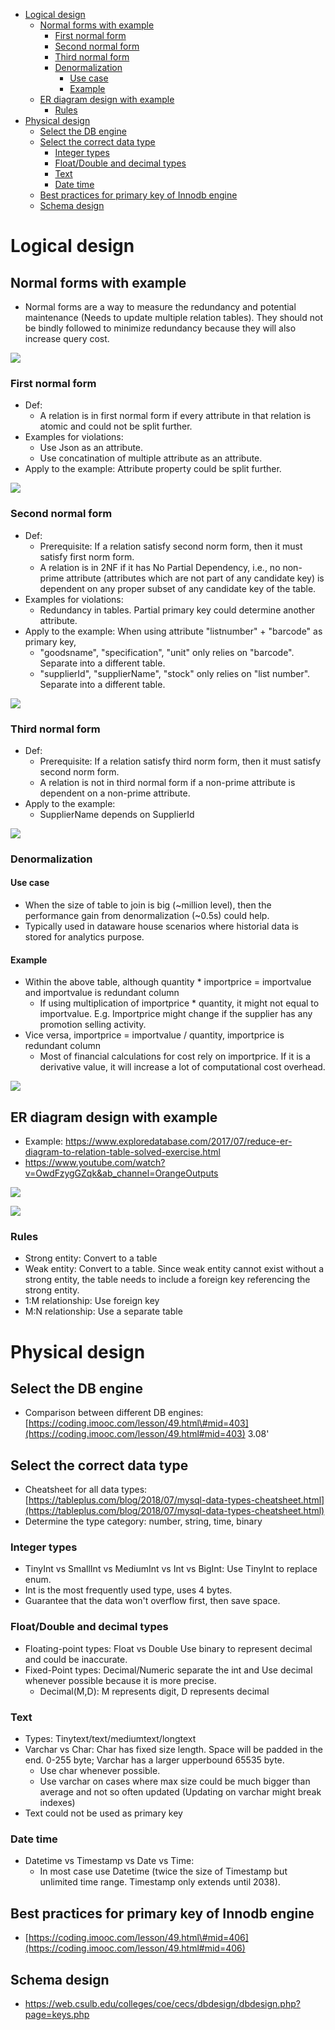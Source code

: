 - [Logical design](#logical-design)
  - [Normal forms with example](#normal-forms-with-example)
    - [First normal form](#first-normal-form)
    - [Second normal form](#second-normal-form)
    - [Third normal form](#third-normal-form)
    - [Denormalization](#denormalization)
      - [Use case](#use-case)
      - [Example](#example)
  - [ER diagram design with example](#er-diagram-design-with-example)
    - [Rules](#rules)
- [Physical design](#physical-design)
  - [Select the DB engine](#select-the-db-engine)
  - [Select the correct data type](#select-the-correct-data-type)
    - [Integer types](#integer-types)
    - [Float/Double and decimal types](#floatdouble-and-decimal-types)
    - [Text](#text)
    - [Date time](#date-time)
  - [Best practices for primary key of Innodb engine](#best-practices-for-primary-key-of-innodb-engine)
  - [Schema design](#schema-design)

# Logical design
## Normal forms with example

* Normal forms are a way to measure the redundancy and potential maintenance \(Needs to update multiple relation tables\). They should not be bindly followed to minimize redundancy because they will also increase query cost. 

![](../.gitbook/assets/mysql_schemadesign_norms_original@2x.png)

### First normal form
* Def: 
  * A relation is in first normal form if every attribute in that relation is atomic and could not be split further.
* Examples for violations:
  * Use Json as an attribute.
  * Use concatination of multiple attribute as an attribute. 
* Apply to the example: Attribute property could be split further. 

![](../.gitbook/assets/mysql_schemadesign_firstnorms@2x.png)

### Second normal form
* Def: 
  * Prerequisite: If a relation satisfy second norm form, then it must satisfy first norm form. 
  * A relation is in 2NF if it has No Partial Dependency, i.e., no non-prime attribute \(attributes which are not part of any candidate key\) is dependent on any proper subset of any candidate key of the table.
* Examples for violations: 
  * Redundancy in tables. Partial primary key could determine another attribute. 
* Apply to the example: When using attribute "listnumber" + "barcode" as primary key, 
  * "goodsname", "specification", "unit" only relies on "barcode". Separate into a different table. 
  * "supplierId", "supplierName", "stock" only relies on "list number". Separate into a different table. 

![](../.gitbook/assets/mysql_schemadesign_secondnorm@2x.png)

### Third normal form
* Def: 
  * Prerequisite: If a relation satisfy third norm form, then it must satisfy second norm form. 
  * A relation is not in third normal form if a non-prime attribute is dependent on a non-prime attribute. 
* Apply to the example:
  * SupplierName depends on SupplierId

![](../.gitbook/assets/mysql_schemadesign_thirdNorm@2x.png)

### Denormalization
#### Use case
* When the size of table to join is big (~million level), then the performance gain from denormalization (~0.5s) could help. 
* Typically used in dataware house scenarios where historial data is stored for analytics purpose. 

#### Example
* Within the above table, although quantity * importprice = importvalue and importvalue is redundant column
  * If using multiplication of importprice * quantity, it might not equal to importvalue. E.g. Importprice might change if the supplier has any promotion selling activity. 
* Vice versa, importprice = importvalue / quantity, importprice is redundant column
  * Most of financial calculations for cost rely on importprice. If it is a derivative value, it will increase a lot of computational cost overhead. 

![](../.gitbook/assets/mysql_schemadesign_exception@2x.png)

## ER diagram design with example
* Example: https://www.exploredatabase.com/2017/07/reduce-er-diagram-to-relation-table-solved-exercise.html
* https://www.youtube.com/watch?v=OwdFzygGZqk&ab_channel=OrangeOutputs

![](../.gitbook/assets/ER-diagram-original.png)

![](../.gitbook/assets/ER-diagram-schema.png)

### Rules
* Strong entity: Convert to a table
* Weak entity: Convert to a table. Since weak entity cannot exist without a strong entity, the table needs to include a foreign key referencing the strong entity. 
* 1:M relationship: Use foreign key
* M:N relationship: Use a separate table
 
# Physical design

## Select the DB engine

* Comparison between different DB engines: [https://coding.imooc.com/lesson/49.html\#mid=403](https://coding.imooc.com/lesson/49.html#mid=403) 3.08'

## Select the correct data type

* Cheatsheet for all data types: [https://tableplus.com/blog/2018/07/mysql-data-types-cheatsheet.html](https://tableplus.com/blog/2018/07/mysql-data-types-cheatsheet.html)
* Determine the type category: number, string, time, binary

### Integer types
* TinyInt vs SmallInt vs MediumInt vs Int vs BigInt: Use TinyInt to replace enum. 
* Int is the most frequently used type, uses 4 bytes.
* Guarantee that the data won't overflow first, then save space.

### Float/Double and decimal types
* Floating-point types: Float vs Double Use binary to represent decimal and could be inaccurate. 
* Fixed-Point types: Decimal/Numeric separate the int and Use decimal whenever possible because it is more precise.
  * Decimal(M,D): M represents digit, D represents decimal

### Text
* Types: Tinytext/text/mediumtext/longtext
* Varchar vs Char: Char has fixed size length. Space will be padded in the end. 0-255 byte; Varchar has a larger upperbound 65535 byte. 
  * Use char whenever possible. 
  * Use varchar on cases where max size could be much bigger than average and not so often updated \(Updating on varchar might break indexes\)
* Text could not be used as primary key 

### Date time
* Datetime vs Timestamp vs Date vs Time: 
  * In most case use Datetime \(twice the size of Timestamp but unlimited time range. Timestamp only extends until 2038\).
 
## Best practices for primary key of Innodb engine

* [https://coding.imooc.com/lesson/49.html\#mid=406](https://coding.imooc.com/lesson/49.html#mid=406)


## Schema design
* https://web.csulb.edu/colleges/coe/cecs/dbdesign/dbdesign.php?page=keys.php